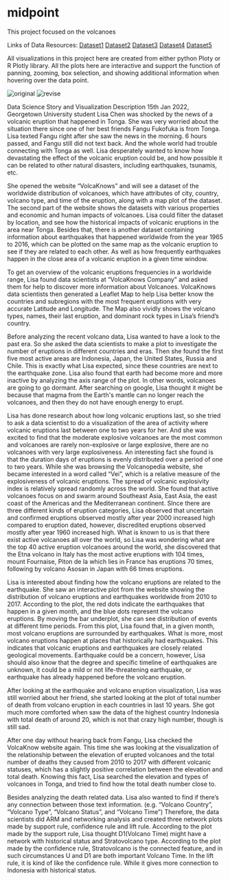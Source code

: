# midpoint

This project focused on the volcanoes

Links of Data Resources: 
[Dataset1](https://www.kaggle.com/code/arditriana/volcano-eruption-data-visualization/data) 
[Dataset2](https://volcano.si.edu/volcanolist_countries.cfm) 
[Dataset3](https://www.kaggle.com/datasets/usgs/earthquake-database?modal=true) 
[Dataset4](https://volcano.si.edu/volcanolist_holocene.cfm) 
[Dataset5](https://www.kaggle.com/datasets/jessemostipak/volcano-eruptions) 

 
All visualizations in this project here are created from either python Ploty or R Plotly library. All the plots here are interactive and support the function of panning, zooming, box selection, and showing additional information when hovering over the data point. 

![original](/original.png)
![revise](/revise.jpg)

Data Science Story and Visualization Description
15th Jan 2022, Georgetown University student Lisa Chen was shocked by the news of a volcanic eruption that happened in Tonga. She was very worried about the situation there since one of her best friends Fangu Fukofuka is from Tonga. Lisa texted Fangu right after she saw the news in the morning. 6 hours passed, and Fangu still did not text back. And the whole world had trouble connecting with Tonga as well. Lisa desperately wanted to know how devastating the effect of the volcanic eruption could be, and how possible it can be related to other natural disasters, including earthquakes, tsunamis, etc.
 
She opened the website “VolcaKnows” and will see a dataset of the worldwide distribution of volcanoes, which have attributes of city, country, volcano type, and time of the eruption, along with a map plot of the dataset. The second part of the website shows the datasets with various properties and economic and human impacts of volcanoes. Lisa could filter the dataset by location, and see how the historical impacts of volcanic eruptions in the area near Tonga. Besides that, there is another dataset containing information about earthquakes that happened worldwide from the year 1965 to 2016, which can be plotted on the same map as the volcanic eruption to see if they are related to each other. As well as how frequently earthquakes happen in the close area of a volcanic eruption in a given time window.

To get an overview of the volcanic eruptions frequencies in a worldwide range, Lisa found data scientists at “VolcaKnows Company” and asked them for help to discover more information about Volcanoes. VolcaKnows data scientists then generated a Leaflet Map to help Lisa better know the countries and subregions with the most frequent eruptions with very accurate Latitude and Longitude. The Map also vividly shows the volcano types, names, their last eruption, and dominant rock types in Lisa’s friend’s country. 

Before analyzing the recent volcano data, Lisa wanted to have a look to the past era. So she asked the data scientists to make a plot to investigate the number of eruptions in different countries and eras. Then she found the first five most active areas are Indonesia, Japan, the United States, Russia and Chile. This is exactly what Lisa expected, since these countries are next to the earthquake zone. Lisa also found that earth had become more and more inactive by analyzing the axis range of the plot. In other words, volcanoes are going to go dormant. After searching on google, Lisa thought it might be because that magma from the Earth's mantle can no longer reach the volcanoes, and then they do not have enough energy to erupt.


Lisa has done research about how long volcanic eruptions last, so she tried to ask a data scientist to do a visualization of the area of activity where volcanic eruptions last between one to two years for her. And she was excited to find that the moderate explosive volcanoes are the most common and volcanoes are rarely non-explosive or large explosive, there are no volcanoes with very large explosiveness. An interesting fact she found is that the duration days of eruptions is evenly distributed over a period of one to two years. While she was browsing the Volcanopedia website, she became interested in a word called “Vei”, which is a relative measure of the explosiveness of volcanic eruptions. The spread of volcanic explosivity index is relatively spread randomly across the world. She found that active volcanoes focus on and swarm around Southeast Asia, East Asia, the east coast of the Americas and the Mediterranean continent. SInce there are three different kinds of eruption categories, Lisa observed that uncertain and confirmed eruptions observed mostly after year 2000 increased high compared to eruption dated, however, discredited eruptions observed mostly after year 1960 increased high. What is known to us is that there exist active volcanoes all over the world, so Lisa was wondering what are the top 40 active eruption volcanoes around the world, she discovered that the Etna volcano in Italy has the most active eruptions with 104 times, mount Fournaise, Piton de la which lies in France has eruptions 70 times, following by volcano Asosan in Japan with 66 times eruptions.



Lisa is interested about finding how the volcano eruptions are related to the earthquake. She saw an interactive plot from the website showing the distribution of volcano eruptions and earthquakes worldwide from 2010 to 2017. According to the plot, the red dots indicate the earthquakes that happen in a given month, and the blue dots represent the volcano eruptions. By moving the bar underplot, she can see distribution of events at different time periods. From this plot, Lisa found that, in a given month, most volcano eruptions are surrounded by earthquakes. What is more, most volcano eruptions happen at places that historically had earthquakes. This indicates that volcanic eruptions and earthquakes are closely related geological movements. Earthquake could be a concern, however, Lisa should also know that the degree and specific timeline of earthquakes are unknown, it could be a mild or not life-threatening earthquake, or earthquake has already happened before the volcano eruption. 

After looking at the earthquake and volcano eruption visualization, Lisa was still worried about her friend, she started looking at the plot of total number of death from volcano eruption in each countries in last 10 years. She got much more comforted when saw the data of the highest country Indonesia with total death of around 20, which is not that crazy high number, though is still sad.

After one day without hearing back from Fangu, Lisa checked the VolcaKnow website again. This time she was looking at the visualization of the relationship between the elevation of erupted volcanoes and the total number of deaths they caused from 2010 to 2017 with different volcanic statuses, which has a slightly positive correlation between the elevation and total death. Knowing this fact, Lisa searched the elevation and types of volcanoes in Tonga, and tried to find how the total death number close to.

Besides analyzing the death related data. Lisa also wanted to find if there’s any connection between those text information. (e.g. “Volcano Country”, “Volcano Type”, “Volcano Status”, and “Volcano Time”) Therefore, the data scientists did ARM and networking analysis and created three network plots made by support rule, confidence rule and lift rule. According to the plot made by the support rule, Lisa thought D1(Volcano Time) might have a network with historical status and Stratovolcano type. According to the plot made by the confidence rule, Stratovolcano is the connected feature, and in such circumstances U and D1 are both important Volcano Time. In the lift rule, it is kind of like the confidence rule. While it gives more connection to Indonesia with historical status.
